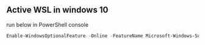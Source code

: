 
## Active WSL in windows 10
run below in PowerShell console 

```powershell
Enable-WindowsOptionalFeature -Online -FeatureName Microsoft-Windows-Subsystem-Linux
```

